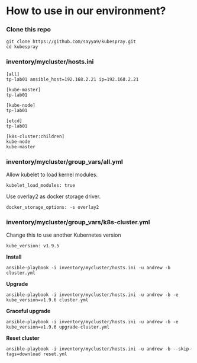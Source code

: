 # How to use in our environment?

### Clone this repo

```
git clone https://github.com/sayya9/kubespray.git
cd kubespray
```

### inventory/mycluster/hosts.ini

```
[all]
tp-lab01 ansible_host=192.168.2.21 ip=192.168.2.21

[kube-master]
tp-lab01 	 

[kube-node]
tp-lab01 	 

[etcd]
tp-lab01 	 

[k8s-cluster:children]
kube-node 	 
kube-master 
```

### inventory/mycluster/group_vars/all.yml

Allow kubelet to load kernel modules.

```
kubelet_load_modules: true
```

Use overlay2 as docker storage driver.

```
docker_storage_options: -s overlay2
```

### inventory/mycluster/group_vars/k8s-cluster.yml

Change this to use another Kubernetes version

```
kube_version: v1.9.5
```

**Install**

```
ansible-playbook -i inventory/mycluster/hosts.ini -u andrew -b cluster.yml
```

**Upgrade**

```
ansible-playbook -i inventory/mycluster/hosts.ini -u andrew -b -e kube_version=v1.9.6 cluster.yml

```

**Graceful upgrade**

```
ansible-playbook -i inventory/mycluster/hosts.ini -u andrew -b -e kube_version=v1.9.6 upgrade-cluster.yml
```

**Reset cluster**

```
ansible-playbook -i inventory/mycluster/hosts.ini -u andrew -b --skip-tags=download reset.yml
```
